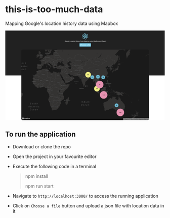 # this-is-too-much-data

Mapping Google's location history data using Mapbox

![Application screenshot](https://raw.githubusercontent.com/Chandankkrr/this-is-too-much-data/master/screenshot.png)

## To run the application

- Download or clone the repo
- Open the project in your favourite editor
- Execute the following code in a terminal
  > npm install
  >
  >npm run start

- Navigate to `http://localhost:3000/` to access the running application
- Click on `Choose a file` button and upload a json file with location data in it
